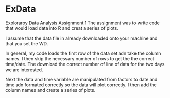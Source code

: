 ExData
======

Exploraroy Data Analysis Assignment 1
The assignment was to write code that would load data into R and creat a series of plots.

I assume that the data file in already downloaded onto your machine and that you set the WD.

In general, my code loads the first row of the data set adn take the column names.
I then skip the necessary number of rows to get the the correct time/date. The download the 
correct number of line of data for the two days we are interested. 

Next the data and time variable are manipulated from factors to date and time adn formated 
correctly so the data will plot correctly. I then add the column names and create a series 
of plots.
